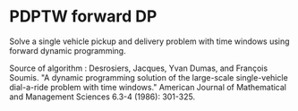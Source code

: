 # PDPTW forward DP
Solve a single vehicle pickup and delivery problem with time windows using forward dynamic programming. 

Source of algorithm : 
Desrosiers, Jacques, Yvan Dumas, and François Soumis. "A dynamic programming solution of the large-scale single-vehicle dial-a-ride problem with time windows." American Journal of Mathematical and Management Sciences 6.3-4 (1986): 301-325.
